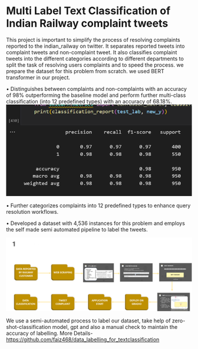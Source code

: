 # Multi Label Text Classification of Indian Railway complaint tweets
This project is important to simplify the process of resolving complaints reported to the indian_railway on twitter.
It separates reported tweets into complaint tweets and non-complaint tweet.
It also classifies complaint tweets into the different categories according to different departments to split the task of resolving users complaints and to speed the process.
we prepare the dataset for this problem from scratch.
we used BERT transformer in our project.

•	Distinguishes between complaints and non-complaints with an accuracy of 98% outperforming the baseline model and perform further multi-class classification (into 12 predefined types) with an accuracy of 68.18%. 
![Image](https://github.com/faiz-mubeen/multi-class_classification_of_railway_complaint_tweet/blob/main/test_scores.png)

•	Further categorizes complaints into 12 predefined types to enhance query resolution workflows. 

•	Developed a dataset with 4,536 instances for this problem and employs the self made semi automated pipeline to label the tweets. 

![Image](https://github.com/faiz-mubeen/multi-class_classification_of_railway_complaint_tweet/blob/main/railway%20classifier.png)

We use a semi-automated process to label our dataset, take help of zero-shot-classification model, gpt and 
also a manual check to maintain the accuracy of labelling. More Details- https://github.com/faiz468/data_labelling_for_textclassification
